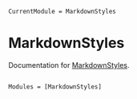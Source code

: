 ```@meta
CurrentModule = MarkdownStyles
```

# MarkdownStyles

Documentation for [MarkdownStyles](https://github.com/schneiderfelipe/MarkdownStyles.jl).

```@index
```

```@autodocs
Modules = [MarkdownStyles]
```
